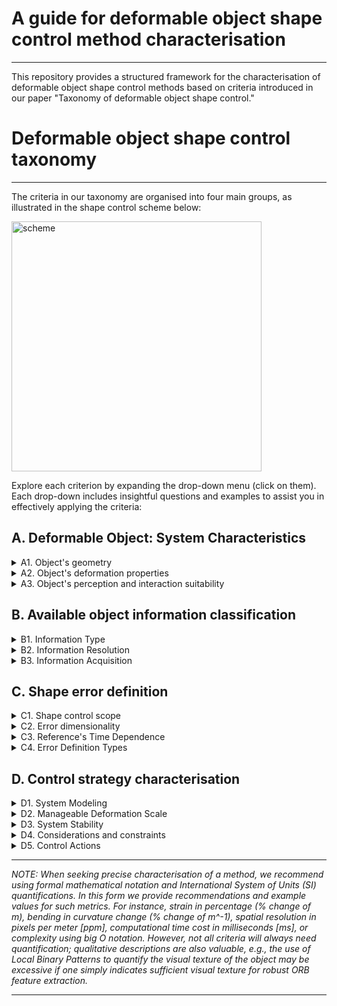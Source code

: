 # A guide for deformable object shape control method characterisation

---
This repository provides a structured framework for the characterisation of deformable object shape control methods based on criteria introduced in our paper "Taxonomy of deformable object shape control."

# Deformable object shape control taxonomy
---
The criteria in our taxonomy are organised into four main groups, as illustrated  in the shape control scheme below:

<img src="https://github.com/user-attachments/assets/b434cd10-bb9c-4b2f-b9a9-0cfaae82c948" alt="scheme" width="400">

Explore each criterion by expanding the drop-down menu (click on them). Each drop-down includes insightful questions and examples to assist you in effectively applying the criteria:

## **A. Deformable Object: System Characteristics**
<details>
<summary> A1. Object's geometry</summary>
    
- What are the intrinsic dimensions of the object?: (1D, 2D, or 3D)
    - In other words, what is the minimum number of dimensions needed to refer to different points within the object's domain?
    - *For example, regardless of its embedding, all points on a deformable linear object (DLO, e.g, a cable) can be referred to with a single parameter (1D), a sheet of paper requires at least two parameters (2D), and a dense foam piece necessitates three parameters to refer to all its material points (3D).*
      
- What are the extrinsic dimensions of the object in the shape control task?: (1D, 2D, or 3D)
    - In other words, what are the dimensions of the space in which the object is being manipulated? Does this space match the object's intrinsic dimensionality or is it larger?
    -  *For instance, consider a cable with 1D intrinsic dimensions. If fitted within a tube, it can be either stretched or compressed (deformation occurring along a 1D path), bent over a table (deformation occurring within a 2D plane), or twisted into a spring-like spiral shape (deformation occurring in 3D space).*
 
Possible combinations of intrinsic and extrinsic object dimensionalities:

<img src="https://github.com/user-attachments/assets/54731d4f-6d88-407e-9a38-3bb989840bc2" alt="scheme" width="400">

  - *Some additional practical examples of object geometry analysis*:
    - *A spring constitutes an open 1D intrinsic, 3D extrinsic geometry.*
    - *An inflated balloon constitutes a closed 2D intrinsic, 3D extrinsic geometry.*
    - *A cable manipulated on a table constitutes an open 1D intrinsic, 2D extrinsic geometry.*

- Is the object's geometry **open** or **closed**?: (specify one of the two: open or closed)
    -  In other terms, does the object's domain have boundaries?
    - *Example 1: A sheet of paper (intrinsic 2D) has a boundary (its contour constitutes a 1D intrinsic domain), and thus it constitutes an open geometry.*
    - *Example 2: An inflated balloon (intrinsic 2D) has no boundaries, it constitutes a closed geometry.*
    - *Example 3: A thin bike tire, which can be considered as a one-dimensional (1D) object, forms a closed loop with no boundaries.*

- For 2D or 3D intrinsic closed object geometries: what is the shape's genus?: (natural number quantifying number of holes)
    - When discussing 2D or 3D intrinsic object geometries, regardless of the object being open or closed, the object's geometry may present several holes. The number of holes can be quantified using the mathematical term "genus" followed up by a natural number.
    - *For example, a torus (doughnut shape) is a closed surface with genus 1. Conversely, a sphere is a closed surface with genus 0.*


- What is the scale of the object?: (Provide an approximate value representative of the length, area, or volume of the object: 1mm, 1cm, 10cm^2, 1m, 10m^3, etc.)
- Is the object predominantly concave or convex? (specify one of the two: concave or convex)
    - Scale and convexity are critical factors influencing object manipulation capabilities, including the number and ease of placement of grippers.
    - *Examples (scale): a grape's scale is approximately 1 cm^3, thus it is hard to manipulate with conventional grippers. On the other hand, a tablecloth's scale is approximately 1 m^2, thus positioning conventional grippers is more convenient in that case.*
    - *Examples (convexity): an octopus is predominantly concave, whereas a cube constitutes a convex geometry. Note how, a purely convex object (like a sphere) might be hard to grasp with conventional grippers.*

</details>

<details>
<summary>A2. Object's deformation properties</summary>

<img src="https://github.com/user-attachments/assets/9a6b7f90-a8ff-4276-9303-ef7a90579849" alt="scheme" width="400">

- What are the **object deformation capabilities**?: (specify if the object can undergo: low/large strain, and/or low/large bending deformation processes. If possible, provide guideline quantifications as described below.)
  - This refers to how the object can be deformed. The main distinctions here are **strain deformation** and **bending deformation**.
  - Strain Deformation:
    - Can a deformation process lead to variations in the length, area, or volume of the object (locally or globally)? If so, the object can undergo strain deformation.
    - Geometrical quantification: It should preferably be quantified with relative strain percentage (%), which refers to the relative change in length, area, or volume with respect to the object's rest configuration: i.e., ((length - at_rest_length)/at_rest_length) * 100.
      - < 0% indicates compression.
      - &gt; 0% indicates elongation or stretching.
    - Guide Values:
      - Low Strain Deformation: Approximately 1-5%.
      - Large Strain Deformation: From 20% upwards.
    - Object's opposition to this deformation: If possible provide approximate values of the Elastic Modulus (e.g., Young's modulus, [N/m^2]), which quantifies the "ease" (tension/deformation ratio) with which the object can undergo strain deformation.
    - *Example of strain deformation: a rubber band stretched horizontally to double its initial length involves a 100% stretching process.*
  - Bending Deformation:
    - Can a deformation process cause significant changes in the curvature of the object's geometry? If so, the object can undergo bending processes.
    - Geometrical quantification: The amount of extrinsic deformation can be quantified by the change in extrinsic curvature, which can be expressed as a percentage (i.e., the relative change in curvature, thus providing a measure of how much the curvature has changed relative to its initial value).
    - Guide Values:
      - Low Bending Deformation: Relative change in curvature < 10%, indicating minor deformation.
      - High Bending Deformation: Relative change in curvature &gt; 50%, indicating significant deformation.
    - Object's opposition to this deformation: The resistance of the object (tension/deformation ratio) to this deformation is measured by its shear, bending, and torsional stiffness. If possible provide approximate values ([N/m]) for:
      - Shear Stiffness: Resistance to shear deformation.
      - Bending Stiffness: Resistance to bending, quantified by the bending modulus or flexural rigidity.
      - Torsional Stiffness: Resistance to twisting deformation.
    - Note: We refer to an isometric deformation when the object is purely bending, with no change in length, area, or volume.
    - *Example of bending (isometric) deformation: a piece of paper that can be bent easily but is impossible to stretch it without tearing it.*

  - *Examples:*
    - *Low Strain Deformation: 5% strain on a tablecloth that is being stretched.*
    - *High Strain Deformation: -30% strain on a sponge that is being pushed (compressed) against a table.*
    - *Low Bending Deformation: 5% relative change in curvature on a metal bar.*
    - *High Bending Deformation: 75% relative change in curvature in a folding sheet of paper.*

  
- What is the object's **response to stress**?: (Specify the predominant beahaviour: elastic, plastic, or elasto-plastic)

    - Elastic behaviour: The object returns to its original shape after the stress is removed. This indicates that the deformation is temporary and the material's structure is not permanently altered.
    - Plastic behaviour: The object undergoes a permanent change in shape after the stress is applied, meaning it does not return to its original form even after the stress is removed. This indicates a permanent alteration in the material's structure.
    - Elasto-Plastic behaviour: The object initially deforms elastically, returning to its original shape up to a certain stress threshold. Beyond this threshold, it deforms plastically, resulting in permanent deformation. 

  - For quantification, if possible provide:
    - Elastic Modulus (Young's Modulus): Measured in megapascals (MPa) or gigapascals (GPa), this metric indicates the stiffness of a material under elastic deformation. A higher elastic modulus means the material is stiffer and deforms less under a given stress.
    - Elastic Limit (Yield Strength): This metric quantifies the maximum stress that a material can withstand while still exhibiting elastic behaviour. Beyond this point, the material will start to deform plastically.

  - *Example (guideline) values:*
    - *Steel:* 
      - *Elastic Modulus: Approximately 200 GPa*
      - *Elastic Limit: Approximately 250 MPa*
    - *Rubber:*
      - *Elastic Modulus: Approximately 0.01 GPa (10 MPa)*
      - *Elastic Limit: Approximately 5 MPa*
    - *Polystyrene (Plastic):*
      - *Elastic Modulus: Approximately 3 GPa*
      - *Elastic Limit: Approximately 70 MPa*

- What is the inherent structure of the object?: (Specify the predominant structure: isotropic, orthotropic, or anisotropic)
    -  That is, specify whether it exhibits uniform properties in all directions (isotropic), different properties in orthogonal directions (orthotropic), or varying properties in all directions (anisotropic).
  - *Examples:*
    - *Isotropic: Uniform properties in all directions, like a homogeneous material.*
    - *Orthotropic: Different properties in different directions, similar to wood or some composite materials.*
    - *Anisotropic: Varies significantly in all directions, such as certain types of carbon fiber composites.*

- Is the object made of a single material, multiple materials, and/or mechanically joint components?: (Specify: single or multiple materials, and single or several mechanically joint parts)
    - If the object is made of several mechanically joint parts, quantify the number of parts.
        - *Examples:
            - *Few parts: 2 main parts, as in a book cover or a hinge.*
            - *Many parts: 100 parts, as in a chain-mail, which behaves very much like cloth.*
    - In the case of multiple materials, specify the composite's name:
        - *Example: carbon fiber.*
</details>
<details>
<summary>A3. Object's perception and interaction suitability</summary>

<img src="https://github.com/user-attachments/assets/91b3af63-9f92-4bc8-a2a3-8a408fb2bb9f" alt="scheme" width="400">


- Is the visual texture of the object rich or low?: (specify either)
  - Evaluate the richness of visual texture regarding object recognition and description, Is it high or low?. Specify how it may affect the perception of the object.
  - *Examples:*
    - *Poor/Low visual texture: Smooth surface, few distinctive visual features (e.g., 5 ORB features can be extracted and tracked under object deformation).*
    - *Rich/High visual texture: surface with highly distinctive and detailed visual features  (e.g., 50 ORB features could be extracted and consistently tracked under object deformation).*
- Can the object's optical properties affect its perception?: (yes/no, specify why)
  - Discuss the object's reflectivity and other optical characteristics affecting sensor suitability.
  - Example metrics:   reflectivity (percentage), translucency, color index, refractive index, etc.
  - *Example Values:*
    - *Low Reflectivity: 10%, matte surface, suitable for RGB-D cameras with infra-red projected patterns.*
    - *High Reflectivity: 80%, glossy surface, not suitable for general-use visual or haptic sensors.*
- Do the object's surface properties affect the use of mechanical or tactile sensors?: (yes/no, specify why)
  - Consider the influence of tactility and roughness on grasping and mechanical sensor usage. Surface texture can affect friction, grip, and the sensitivity of touch sensors.
  - Metrics:
     - Roughness (Ra in micrometers, µm): Low (0.1 µm, very smooth) to High (10 µm, very rough).
     - Friction Coefficient (dimensionless, computed with respect to the gripper material): Low (0.2, slippery) to High (0.8, very *grippy*).
- What's the object's dependence on specific or specialised sensors and actuators?: (low, medium or high; specify suitable types of sensors and actuators)
  - Discuss the dependence on specific or specialised sensors or actuators. Different objects may require various levels of sensor or actuator sophistication to be accurately perceived or controlled.
    - Low Dependency: The object can be perceived with generic sensors (*e.g., standard RGB-D cameras, basic tactile sensors*).
    - Medium Dependency: The object requires moderately specialised sensors (*e.g., infrared sensors, ultrasonic sensors*).
    - High Dependency: The object requires highly specialised sensors (*e.g., medical imaging sensors like MRI or CT scanners, specialised tomographs*).
</details>

## **B. Available object information classification**

<details>
<summary>B1. Information Type</summary>
    
From the control system's point of view, what is the available object information?

- Does the control system make use of **mechanical information**?: (yes/no, if yes, which type: density, elasticity constants, stress, etc.)
    - The control system might receive and use data about the mechanical properties or behaviour of the object. Although some of the mechanical properties may have been specified in section A, it is now important to specify which of them are actually being exploited by the control system.

- Does the control system make use of **geometric information**?: (yes/no, if yes, which type: intrinsic and extrinsic dimensions, scale, etc.)
  - The control system may receive geometric information. This requires specifying both intrinsic and extrinsic dimensions of such information, as discussed in the previous criterion A1. Note that the received geometric information does not necessarily correspond directly to the actual object's geometry:
    - *For example: A contour extraction of a balloon observed in a 2D image provides closed 1D intrinsic, 2D extrinsic information (apparent contour), whereas the actual object (the balloon) has a closed 2D intrinsic, 3D extrinsic geometry.*
   
Possible combinations of intrinsic and extrinsic geometries of the available geometric information: 

<img src="https://github.com/user-attachments/assets/ea99341f-713c-4a17-88a7-709337054ae8" alt="scheme" width="400">

</details>
<details>
<summary>B2. Information Resolution</summary>

<img src="https://github.com/user-attachments/assets/d178589a-6974-408b-ac43-d9f458eb1047" alt="scheme" width="400">

- What is the **spatial resolution or density** of the input information?: (specify: low, medium or high. If possible, quantify)
  - **Low-density**: Sparse/Discrete geometric information, providing very basic geometric information like very sparse feature location or a single segment's curvature approximation.
    - *Example: the position of 5 visual features extracted from fiducial markers attached to the object.*

  - **Medium-density**: offering more detailed geometric and structured representation of the object's geometry.
    - *Example: A 3D mesh with 50 vertices.*

  - **High-density**: Dense/Continuous data points or measurements, providing precise geometric details of the object.
    - *Example: A 3D point cloud with 500 points capturing fine surface details.*
  - *Note: Specifying the number of extracted discrete features (for sparse information) or the pixel density (e.g., pixels per meter [ppm]) can provide a valuable measure of the information's geometric resolution.*

- What is the **temporal resolution** of the input information?: (specify: low, medium or high. If possible, quantify in [Hz])
  - **Low Temporal Resolution**: sparse data captured over longer intervals.
    - *Example: Sensor data sampled at 1 Hz.*

  - **Medium Temporal Resolution**: data captured at moderate intervals.
    - *Example: Sensor data sampled at 15 Hz, which already complies with some industry standards.*

  - **High Temporal Resolution**: continuous and high-frequency data capture.
    - *Example: Sensor data sampled at 120 Hz, providing real-time updates (note: *real-time* as in a computer vision context).*
</details>
<details>
<summary>B3. Information Acquisition</summary>

<img src="https://github.com/user-attachments/assets/a3394476-a0f9-4349-a35c-e23c4923cc46" alt="scheme" width="400">

- What is the information source?: (Specify whether and how the employed information is assumed, estimated and/or measured)
  - **Assumed**: Information based on assumptions or theoretical models.
    - *Example: assuming the elastic modulus of an object based on its material (from tables).*
  - **Estimated**: Data derived from indirect measurements or visual parameters.
    - *Example: Estimating the weight distribution of an object based on its geometry and materials.*
  - **Measured**: Directly obtained from sensors or empirical measurements.
    - *Example: Using strain gauges to measure deformation iduring a bending operation.*
  - *Note: How much can you trust your information? The certainty of information source is crucial as it directly impacts the reliability and accuracy of the data used for shape control. Assumed or estimated information may introduce uncertainties, whereas measured data provides more accurate inputs for precise control algorithms.*

- When and how often can you obtain such information?: (Specify when each piece of information is obtained: a priori, offline or online)
  - **A Priori**: Information obtained before any interaction with the object, often from design specifications or initial setup.
    - *Example: Knowing the dimensions and material properties of a metal sheet from a generic piece CAD model before starting a deformation process.*
  - **Offline**: Information acquired before the active control phase but involving direct observation or preparation steps.
    - *Example: Conducting a laser scan of a prototype to capture detailed surface contours before the control process.*
  - **Online**: Real-time information gathered during the shape control process, allowing for immediate adjustments based on current conditions.
    - *Example: Using computer vision to track the position and orientation of an object's surface in real-time.*
  - *Note: The acquisition phase is critical for ensuring timely and relevant data availability during the control process. A priori and offline information helps in planning and preparation, while online information enables adaptive and responsive control strategies.*
</details>

## **C. Shape error definition**
<details>
<summary>C1. Shape control scope</summary>


<img src="https://github.com/nachocz/ShapeControlTaxonomyGuide/assets/29798564/b626f443-8af5-4e4c-80a2-2c8f99f8538a" alt="scheme" width="700">

What does the control system *care* about in its shape error computation?: (specify one of the 3 options below)
- Shape, Scale, and Transport:
  - Control involving shape, size, and rigid body transformations (translation and rotation).
- Shape and Scale:
  - Control involving shape and size, but not rigid body transformations.
- Shape Only:
  - Control involving only the shape, without considering size or rigid body transformations.

</details>
<details>
<summary>C2. Error dimensionality</summary>
    
<img src="https://github.com/nachocz/ShapeControlTaxonomyGuide/assets/29798564/e098dede-918c-4fcd-b9b6-33b2aa22b7d9" alt="scheme" width="700">

- What dimensionality does the shape error consider?: (Specify intrinsic and extrinsic dimensionalities: 1D, 2D, or 3D)
  - This refers to how the dimensions of the object’s information correspond to the dimensions used for calculating the shape error.
  - *For example: you might capture detailed 3D information of a pizza using an RGB-D camera, yet only utilize the 1D intrinsic contour (the flat circular shape of the pizza) to compute the control error signal. If the pizza were to deform into a cone-like shape that maintains its circular contour, the previously described error signal would fail to detect the shape change, despite the available information.*
</details>
<details>
<summary>C3. Reference's Time Dependence</summary>

Does the reference shape information vary through time? How does it vary?: (specify one of the three options below)

- **Fixed Target Shape (Constant Reference)**:
  - The control reference remains constant, this sometimes facilitates stability analysis as the derivative of the shape reference is zero.

- **Fixed Target Shape with Variable Reference**:
  - While the target shape remains fixed, new intermediate control references defined between the target shape and the current shape can be computed. This approach includes methods like interpolating intermediate states or optimizing geometric alignment (Procrustes analysis), facilitating shape control convergence.

- **Variable Target Shape (Shape Trajectory Control)**:
  - The reference shape itself varies over time, presenting a challenge in maintaining proper shape control over the target shape evolution. This scenario involves shaping trajectories where the desired shape changes dynamically as a function of time.
</details>
<details>
<summary>C4. Error Definition Types</summary>

<img src="https://github.com/nachocz/ShapeControlTaxonomyGuide/assets/29798564/64f95457-8c85-4086-a583-a3708a6b1722" alt="scheme" width="700">

What method does the shape control system use in order to compare the current and target shape representations?: (specify one of the categories below)

- **Discrete Feature-Based Errors**:
  - Compares sparse visual or geometric features between the current and target shapes, such as specific keypoints or distinctive visual elements.
  - *Example*: Detecting, matching, and comparing the position of ORB features between two different object configurations. 
  - *Note*: the example's method relies on the presence and consistent placement of visual features in the target shape. If the target shape lacks these features or they are positioned differently (e.g., comparing two newspapers from different dates), the visual error measurement may be misleading.


- **Point Alignment Errors**:
  - Focuses on aligning specific points on the object to points on the target shape, without directly computing point correspondences.
  - *Example*: Aligning pixels from an object with a homogeneous texture (where no geometric or visual features are extracted), aiming to maximize the overlap between the current and target pixel positions.

- **Shape Point Matching**:
  - Matches sets of points sampled from the shape's geometric domains (e.g., homogeneous point sampling from contours, surfaces, etc.). This can involve:
    - **Homogeneous Matching**: Points are uniformly distributed across the current and target shapes. This method is effective for isometric deformations where point correspondence remains consistent.
      - *Example*: Sampling 10 evenly spaced points along the medial axis of a deformable linear object (DLO) in both its current and target configurations, then matching these points based on their order in the sequence.
      
    - **Elastic Matching**: Point matches are distributed variably to represent material points during strain deformations, suitable for accommodating non-uniform deformations such as stretching or compression.
      - *Example*: Sampling points uniformly along the contours of a cloth that is going to be highly stretched. Then, performing a matching process that accounts for the stretching, resulting in a non-uniform distribution of matched points on the target contour: fewer matched point density where the cloth has been stretched and more matched points density where the object has been compressed.


- **Parametric Errors**:
  - Based on comparing mathematical parameters that define **curves** (e.g., Bézier curves) or **series** (e.g., Fourier series), quantifying differences based on mathematical representations.
  - *Example*: comparing the value of the complex Fourier coefficients between two closed contours.

- **Continuous Map Errors**:
  - Compares continuous representations of shape domains. These are the more complete and detailed ways of comparing two shapes. Continuous maps include:
    - **Homogeneous Continuous Maps**: Points are uniformly distributed in the mapped space, such as in functional maps for surfaces.
    - **Elastic Continuous Maps**: Points are variably distributed, adapting to deformations like stretching or compressing, such as in FMM continuous contour mapping.
</details>

## **D. Control strategy characterisation**
<details>
<summary>D1. System Modeling</summary>
    
<img src="https://github.com/nachocz/ShapeControlTaxonomyGuide/assets/29798564/2b9423a7-40e1-40f5-ba5c-6e42d1f09fda" alt="scheme" width="400">

- Is your model physically meaningful or abstract?: (specify if your model is constitutive/physically accurate, or abstract/phenomenological, you may employ our proposed quantification scale, from 1 to 8, presented below)

    - Physically Meaningful (**1-3**: Constitutive/Physically accurate)
        - **1**: Fully constitutive model with detailed physical accuracy (*e.g., Finite Element Method (FEM), detailed thermodynamic models*).
        - **2**: Mostly constitutive with some abstract elements (*e.g., simplified FEM with some empirical adjustments*).
        - **3**: Balanced between constitutive and abstract elements (*e.g., reduced-order models with significant physical basis*).

    - Mixed (**4-5**: Intermediate/Mixed models)
        - **4**: Predominantly abstract but includes key physical parameters (*e.g., simplified physical models with empirical data*).
        - **5**: Equally abstract and physical (*e.g., mixed methods combining physical laws and statistical approaches*).

    - Abstract (**6-8**: Abstract/Phenomenological models)
        - **6**: Mostly abstract with minimal physical parameters (*e.g., basic empirical models, data-driven with minimal physical basis*).
        - **7**: Highly abstract with some physical parameters used for calibration (*e.g., control models with physical constraints*).
        - **8**: Fully abstract control-oriented model with few or no physical parameters (*e.g., neural networks, pure statistical models*).


- Can the model apply to various scenarios or is it specific to certain objects or materials? (Clearly state the application range of the model. Is it a one-case model, or can it be used in multiple scenarios? If it can be used in several scenarios, what changes or modifications are needed?)

- What is the model's complexity? (specify, if possible, algorithmic complexity with Big O notation, and time-cost in [Hz] for a particular implementation or programming language)

- How well does the model predict the real object behaviour? (Specify the model's accuracy as the mean squared error between the model's predicted and observed deformable object behaviour in the experiments)

</details>

<details>
<summary>D2. Manageable Deformation Scale</summary>
<img src="https://github.com/nachocz/ShapeControlTaxonomyGuide/assets/29798564/0e3ddfb9-12d0-4a30-8313-f28cb1b02bea" alt="scheme" width="400">

The ability of an object to undergo large deformations does not necessarily mean that a control system can handle such deformations effectively. It is important to distinguish between the deformation capabilities of the object and the manageable deformations of the control strategy.

- What types of deformations can the shape control system handle?: (specify if the control system can handle strain and/or bending deformation, as detailed in criterion A.2)
  - **Strain Deformations:** Handling changes in length or stretching.
  - **Bending Deformations:** Handling changes in shape such as folding or curving.
  - *Note: this should be clearly analysed as, for example, some shape control systems may excel at isometric deformations but fail to converge when strain deformations occur.*

- Can the control system handle large deformations? What are the limitations? (specify, for each type of deformation (strain/bending), whether the control system can handle them locally or globally)
  - **Local Deformations:** Ability of the strategy to handle small-scale changes (< 5 %).
  - **Global Deformations:** Ability of the strategy to handle both small and large-scale bending or stretching (&gt; 50 % in bending and  &gt; 20 % in strain deformation).
</details>

<details>
<summary>D3. System Stability</summary>
    
<img src="https://github.com/nachocz/ShapeControlTaxonomyGuide/assets/29798564/526a0362-da07-455e-906e-bf0697b5bfa0" alt="scheme" width="400">

- Does the shape control approach provide any type of formal stability analysis? (yes/no, if yes: what type?: local stability, local asymptotic stability, global asymptotic stability, etc.)

- Does the approach provide controllability/reachability analysis? (yes/no, if yes, specify the domain: is it full-state, local, in a set or sub-set?)

- Specify the impact in the system's stabiltiy, controllability, and/or reachability regarding the number and placement of actuators: (high, moderate, or low)
    - **High impact**: Stabiltiy/controllability/reachability can be achieved with a high number of actuators (e.g., >10 grippers) that are optimally located.
    - **Moderate impact**: Stabiltiy/controllability/reachability can be achieved with sufficient actuators (e.g., 5 to 10 grippers) placed in strategic locations.
    - **Low impact**: Stabiltiy/controllability/reachability is can be achieved even when few actuators are employed (e.g., 1 to 4 grippers) or there is an inconvenient placement of such actuators.

- Is reachability considered in the definition of target shapes?: (yes/no, if yes specify to which degree)
    - **Highly considered**: Explicit and precise definitions of target shapes are obtained analysing reachable regions in the state space.
    - **Moderately considered**: There exists some discussion on how the definition of target shapes considers some notion of reachability.
    - **Non-specified**: no explicit specifications on how target shapes are defined with respect to a theoretical reachability analysis.
    - *Note: In the literature, researchers often use robots to obtain several shapes with a specific gripper placement. These shapes are then used as target shapes in experiments, ensuring they are known to be reachable.*

</details>

<details>
<summary>D4. Considerations and constraints</summary>
    
<img src="https://github.com/nachocz/ShapeControlTaxonomyGuide/assets/29798564/bb7c1a69-b224-4047-99f4-62416cffa71a" alt="scheme" width="400">

- How easily can the method be reproduced across different scenarios? Evaluate, from 1 (best) to 5 (worst), the following aspects:

    - **Implementation complexity**:
      - **1**: Very easy to implement with no special requirements (*e.g., PID controller*).
      - **2**: Simple implementation with minimal expertise needed  (*e.g., Jacobian-based controller*).
      - **3**: Requires some expertise or specific setup (*e.g., Model Predictive Control*).
      - **4**: Complex implementation needing advanced knowledge (*e.g., Reinforcement Learning based controller*).
      - **5**: Highly complex, requiring deep expertise and advanced techniques (*e.g., Koopman-based non-linear control*).

    - **Transferability**:
      - **1**: Easily transferable across different scenarios with no modifications.
      - **2**: Mostly transferable with minor adjustments needed.
      - **3**: Requires some adjustments or parameter tuning.
      - **4**: Hard to transfer, needing significant modifications.
      - **5**: Very difficult to transfer, requiring extensive changes or completely different approaches.

    - **Resource requirements**:
      - **1**: Minimal resources required (*e.g., <10 MB of data, basic laptop*).
      - **2**: Low to moderate resources required (*e.g., 10-100 MB of data, standard desktop PC*).
      - **3**: Moderate resources needed (*e.g., 100 MB - 1 GB of data, moderate computational power*).
      - **4**: High resources required (*e.g., >1 GB of data, high computational power*).
      - **5**: Extremely high resources required (*e.g., specialized hardware, large-scale computing infrastructure*).

    - **Training and setup time**:
      - **1**: Very short setup time (*e.g., <1 hour*).
      - **2**: Short setup time (*e.g., 1-4 hours*).
      - **3**: Moderate setup time (*e.g., 4-12 hours*).
      - **4**: Long setup time (*e.g., 12-24 hours*).
      - **5**: Very long setup time (*e.g., >24 hours, including extensive training periods*).

  - *Examples:*
      - *Jacobian-based online updated strategy: implementation complexity = 2, transferability = 1, resource requirements = 2, training and setup time =1.*
      - *Deep reinforcement learning-based controller: implementation complexity = 4, transferability = 4, resource requirements = 4, training and setup time =5.*

- How do performance metrics such as control accuracy and convergence time change with increasing object size or number of actuators?: (from 1 (great) to 5 (poor), specify the scalability of the shape control system)

    - **1**: Maintains high control accuracy and fast convergence across a wide range of object sizes or actuator numbers.
    - **2**: Generally consistent performance with minor variations in control accuracy and convergence time.
    - **3**: Moderate consistency in performance, with noticeable changes in control accuracy or convergence time.
    - **4**: Performance varies significantly with object size or number of actuators, impacting control accuracy and convergence time.
    - **5**: Poor scalability, with drastic changes in performance metrics that make the strategy ineffective with variations in object size or actuator numbers.


- Is the control system capable of maintaining closed-loop frequencies that meet real application requirements? (specify the controller's processing time cost [ms] or frequency [Hz])

- Does the shape control method incorporate collision avoidance, object strain limits, and other feasibility considerations?: (Clearly specify the practical constraints considered by the system)
  
</details>

<details>
<summary>D5. Control Actions</summary>
    
<img src="https://github.com/nachocz/ShapeControlTaxonomyGuide/assets/29798564/f893478a-6a65-4b6c-88e7-cbb8dfd15b54" alt="scheme" width="400">

- **Action Type:** Describe the types of control outputs, focusing on whether they involve end-effector position control, velocity control or other types.
  - *For example, while position-based control is relatively common, it may not be suitable for tasks involving highly inertial deformations, such as manipulating a cloth hanging from a robotic gripper. Alternatively, force-based actions are suitable for considering stress limits in delicate objects.*

- **Dimensions and Degrees of Freedom (DoF):** Specify the dimensions (1D, 2D or 3D) and the number of degrees of freedom (DoF, i.e. independent motions) involved in the control actions.
    - *Note: In the existing literature, shape control usually takes place in 2D planes (2D translation + 1D rotation = 3 DoF). The extension to 6 DoF (3 translations + 3 rotations) introduces complexities due to the likelihood of multiple solutions and singularities that need to be carefully considered.*

- **Object Contact Type:** Clearly specify the type of actuator-object contact: how does it actually occur in reality, and how is it taken into account in the control system (if at all)? 
  - *Examples: In the literature, a common assumption is to consider the gripper-object contact as a single point, although alternative approaches consider larger contact areas to model how rotational actions are transmitted to the object. Some methods incorporate contact points with the environment (such as tables or obstacles) as collaborative actuation elements within their control systems. It is essential to explicitly describe how contact information is processed and used by the control system.*
</details>


---

*NOTE: When seeking precise characterisation of a method, we recommend using formal mathematical notation and International System of Units (SI) quantifications. In this form we provide recommendations and example values for such metrics. For instance, strain in percentage (\% change of m), bending in curvature change (\% change of m^-1), spatial resolution in pixels per meter [ppm], computational time cost in milliseconds [ms], or complexity using big O notation. However, not all criteria will always need quantification; qualitative descriptions are also valuable, e.g., the use of Local Binary Patterns to quantify the visual texture of the object may be excessive if one simply indicates sufficient visual texture for robust ORB feature extraction.*

---


